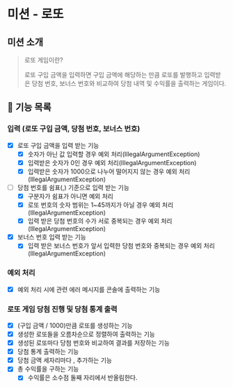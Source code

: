 # 미션 - 로또

## 미션 소개
> 로또 게임이란?
>
> 로또 구입 금액을 입력하면 구입 금액에 해당하는 만큼 로또를 발행하고 입력받은 당첨 번호, 보너스 번호와 비교하여 당첨 내역 및 수익률을 출력하는 게임이다.

## 🚀 기능 목록

### 입력 (로또 구입 금액, 당첨 번호, 보너스 번호)
- [X] 로또 구입 금액을 입력 받는 기능
    - [X] 숫자가 아닌 값 입력할 경우 예외 처리(IllegalArgumentException)
    - [X] 입력받은 숫자가 0인 경우 예외 처리(IllegalArgumentException)
    - [X] 입력받은 숫자가 1000으로 나누어 떨어지지 않는 경우 예외 처리(IllegalArgumentException)
- [ ] 당첨 번호를 쉼표(,) 기준으로 입력 받는 기능
    - [X] 구분자가 쉼표가 아니면 예외 처리
    - [X] 로또 번호의 숫자 범위는 1~45까지가 아닐 경우 예외 처리(IllegalArgumentException)
    - [X] 입력 받은 당첨 번호의 수가 서로 중복되는 경우 예외 처리(IllegalArgumentException)
- [X] 보너스 번호 입력 받는 기능
    - [X] 입력 받은 보너스 번호가 앞서 입력한 당첨 번호와 중복되는 경우 예외 처리(IllegalArgumentException)

### 예외 처리
- [X] 예외 처리 시에 관련 에러 메시지를 콘솔에 출력하는 기능

### 로또 게임 당첨 진행 및 당첨 통계 출력
- [X] (구입 금액 / 1000)만큼 로또를 생성하는 기능
- [X] 생성한 로또들을 오름차순으로 정렬하여 출력하는 기능
- [X] 생성된 로또마다 당첨 번호와 비교하여 결과를 저장하는 기능
- [X] 당첨 통계 출력하는 기능
- [X] 당첨 금액 세자리마다 , 추가하는 기능
- [X] 총 수익률을 구하는 기능
    - [X] 수익률은 소수점 둘째 자리에서 반올림한다.